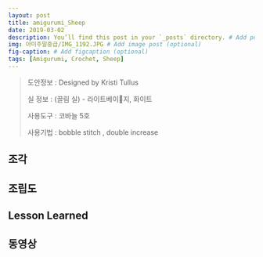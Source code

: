```yaml
---
layout: post
title: amigurumi_Sheep
date: 2019-03-02
description: You’ll find this post in your `_posts` directory. # Add post description (optional)
img: 아미주말중급/IMG_1192.JPG # Add image post (optional)
fig-caption: # Add figcaption (optional)
tags: [Amigurumi, Crochet, Sheep]
---
```



>도안정보 : Designed by Kristi Tullus
>
> 실 정보 : (끌림 실) - 라이트베이지, 화이트
>
> 사용도구 : 코바늘 5호
>
> 사용기법 : bobble stitch , double increase

## 조각



## 조립도


## Lesson Learned


## 동영상
